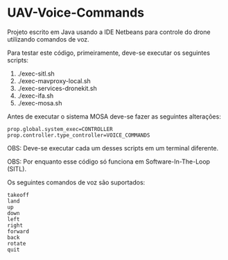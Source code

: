 # UAV-Voice-Commands

Projeto escrito em Java usando a IDE Netbeans para controle do drone utilizando comandos de voz.

Para testar este código, primeiramente, deve-se executar os seguintes scripts:

1. ./exec-sitl.sh
2. ./exec-mavproxy-local.sh
3. ./exec-services-dronekit.sh
4. ./exec-ifa.sh
4. ./exec-mosa.sh

Antes de executar o sistema MOSA deve-se fazer as seguintes alterações: 
```
prop.global.system_exec=CONTROLLER
prop.controller.type_controller=VOICE_COMMANDS
```

OBS: Deve-se executar cada um desses scripts em um terminal diferente.

OBS: Por enquanto esse código só funciona em Software-In-The-Loop (SITL).

Os seguintes comandos de voz são suportados: 

```
takeoff
land
up
down 
left
right
forward
back
rotate
quit
```
